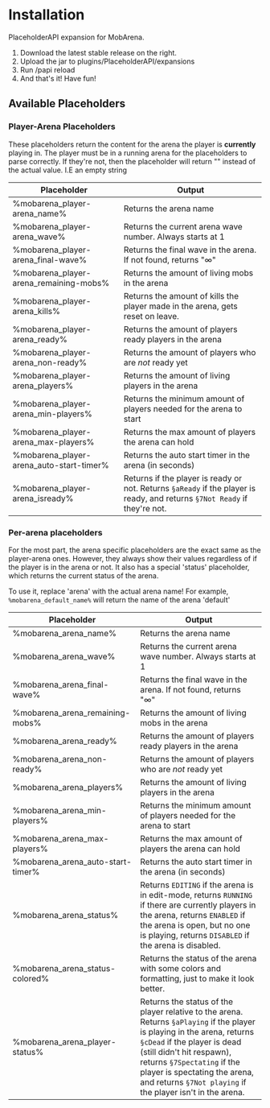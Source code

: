 # Installation
PlaceholderAPI expansion for MobArena.

1. Download the latest stable release on the right.
2. Upload the jar to plugins/PlaceholderAPI/expansions
3. Run /papi reload
4. And that's it! Have fun!

## Available Placeholders


### Player-Arena Placeholders

These placeholders return the content for the arena the player is **currently** playing in. The player must be in a running arena for the placeholders to parse correctly. If they're not, then the placeholder will return "" instead of the actual value. I.E an empty string 

 Placeholder  | Output
------------- | -------------
%mobarena_player-arena_name%  | Returns the arena name
%mobarena_player-arena_wave%  | Returns the current arena wave number. Always starts at 1
%mobarena_player-arena_final-wave%  | Returns the final wave in the arena. If not found, returns "∞"
%mobarena_player-arena_remaining-mobs%  | Returns the amount of living mobs in the arena
%mobarena_player-arena_kills%  | Returns the amount of kills the player made in the arena, gets reset on leave.
%mobarena_player-arena_ready%  | Returns the amount of players ready players in the arena
%mobarena_player-arena_non-ready%  | Returns the amount of players who are _not_ ready yet
%mobarena_player-arena_players%  | Returns the amount of living players in the arena
%mobarena_player-arena_min-players%  | Returns the minimum amount of players needed for the arena to start
%mobarena_player-arena_max-players%  | Returns the max amount of players the arena can hold
%mobarena_player-arena_auto-start-timer%  | Returns the auto start timer in the arena (in seconds)
%mobarena_player-arena_isready%  | Returns if the player is ready or not. Returns `§aReady` if the player is ready, and returns `§7Not Ready` if they're not.


### Per-arena placeholders

For the most part, the arena specific placeholders are the exact same as the player-arena ones. However, they always show their values regardless of if the player is in the arena or not. It also has a special 'status' placeholder, which returns the current status of the arena.

To use it, replace 'arena' with the actual arena name! For example, `%mobarena_default_name%` will return the name of the arena 'default' 

 Placeholder  | Output
------------- | -------------
%mobarena_arena_name%  | Returns the arena name
%mobarena_arena_wave%  | Returns the current arena wave number. Always starts at 1
%mobarena_arena_final-wave%  | Returns the final wave in the arena. If not found, returns "∞"
%mobarena_arena_remaining-mobs%  | Returns the amount of living mobs in the arena
%mobarena_arena_ready%  | Returns the amount of players ready players in the arena
%mobarena_arena_non-ready%  | Returns the amount of players who are _not_ ready yet
%mobarena_arena_players%  | Returns the amount of living players in the arena
%mobarena_arena_min-players%  | Returns the minimum amount of players needed for the arena to start
%mobarena_arena_max-players%  | Returns the max amount of players the arena can hold
%mobarena_arena_auto-start-timer%  | Returns the auto start timer in the arena (in seconds)
%mobarena_arena_status%  | Returns `EDITING` if the arena is in edit-mode, returns `RUNNING` if there are currently players in the arena, returns `ENABLED` if the arena is open, but no one is playing, returns `DISABLED` if the arena is disabled.
%mobarena_arena_status-colored%  | Returns the status of the arena with some colors and formatting, just to make it look better.
%mobarena_arena_player-status%  | Returns the status of the player relative to the arena. Returns `§aPlaying` if the player is playing in the arena, returns `§cDead` if the player is dead (still didn't hit respawn), returns `§7Spectating` if the player is spectating the arena, and returns `§7Not playing` if the player isn't in the arena.

